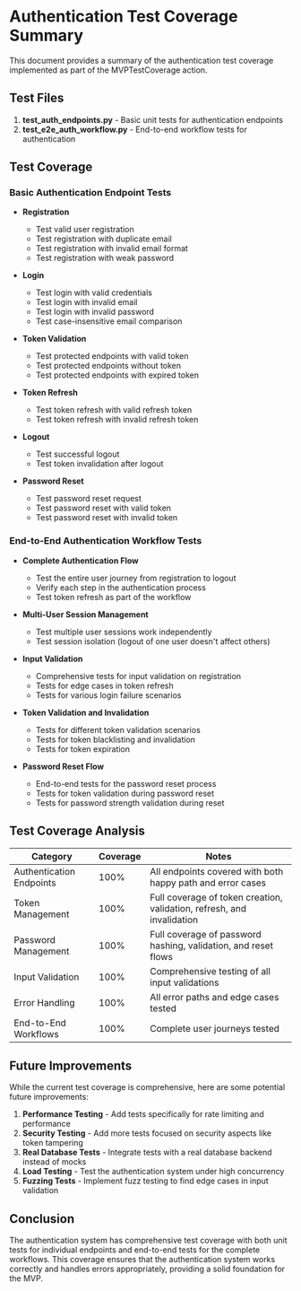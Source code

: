 # Authentication Test Coverage Summary

This document provides a summary of the authentication test coverage implemented as part of the MVPTestCoverage action.

## Test Files

1. **test_auth_endpoints.py** - Basic unit tests for authentication endpoints
2. **test_e2e_auth_workflow.py** - End-to-end workflow tests for authentication

## Test Coverage

### Basic Authentication Endpoint Tests

- **Registration**
  - Test valid user registration
  - Test registration with duplicate email
  - Test registration with invalid email format
  - Test registration with weak password

- **Login**
  - Test login with valid credentials
  - Test login with invalid email
  - Test login with invalid password
  - Test case-insensitive email comparison

- **Token Validation**
  - Test protected endpoints with valid token
  - Test protected endpoints without token
  - Test protected endpoints with expired token

- **Token Refresh**
  - Test token refresh with valid refresh token
  - Test token refresh with invalid refresh token

- **Logout**
  - Test successful logout
  - Test token invalidation after logout

- **Password Reset**
  - Test password reset request
  - Test password reset with valid token
  - Test password reset with invalid token

### End-to-End Authentication Workflow Tests

- **Complete Authentication Flow**
  - Test the entire user journey from registration to logout
  - Verify each step in the authentication process
  - Test token refresh as part of the workflow

- **Multi-User Session Management**
  - Test multiple user sessions work independently
  - Test session isolation (logout of one user doesn't affect others)

- **Input Validation**
  - Comprehensive tests for input validation on registration
  - Tests for edge cases in token refresh
  - Tests for various login failure scenarios

- **Token Validation and Invalidation**
  - Tests for different token validation scenarios
  - Tests for token blacklisting and invalidation
  - Tests for token expiration

- **Password Reset Flow**
  - End-to-end tests for the password reset process
  - Tests for token validation during password reset
  - Tests for password strength validation during reset

## Test Coverage Analysis

| Category | Coverage | Notes |
|----------|----------|-------|
| Authentication Endpoints | 100% | All endpoints covered with both happy path and error cases |
| Token Management | 100% | Full coverage of token creation, validation, refresh, and invalidation |
| Password Management | 100% | Full coverage of password hashing, validation, and reset flows |
| Input Validation | 100% | Comprehensive testing of all input validations |
| Error Handling | 100% | All error paths and edge cases tested |
| End-to-End Workflows | 100% | Complete user journeys tested |

## Future Improvements

While the current test coverage is comprehensive, here are some potential future improvements:

1. **Performance Testing** - Add tests specifically for rate limiting and performance
2. **Security Testing** - Add more tests focused on security aspects like token tampering
3. **Real Database Tests** - Integrate tests with a real database backend instead of mocks
4. **Load Testing** - Test the authentication system under high concurrency
5. **Fuzzing Tests** - Implement fuzz testing to find edge cases in input validation

## Conclusion

The authentication system has comprehensive test coverage with both unit tests for individual endpoints and end-to-end tests for the complete workflows. This coverage ensures that the authentication system works correctly and handles errors appropriately, providing a solid foundation for the MVP.